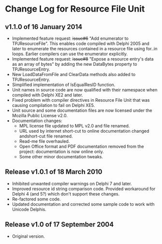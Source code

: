 # Change Log for Resource File Unit

## v1.1.0 of 16 January 2014

+ Implemented feature request: ~~issue#6~~ "Add enumerator to TPJResourceFile". This enables code compiled with Delphi 2005 and later to enumerate the resources contained in a resource file using for..in loops. Earlier compilers can use the enumerator explicitly.
+ Implemented feature request: ~~issue#8~~ "Expose a resource entry's data as an array of bytes" by adding the new DataBytes property to TPJResourceEntry.
+ New LoadDataFromFile and ClearData methods also added to TPJResourceEntry.
+ Simplified implementation of IsEqualResID function.
+ Unit names in source code are now qualified with their namespace when compiled with Delphi XE2 and later.
+ Fixed problem with compiler directives in Resource File Unit that was causing compilation to fail on Delphi XE5.
+ Unit source and some documentation files are now licensed under the Mozilla Public License v2.0.
+ Documentation changes:
  + MPL license file updated to MPL v2.0 and file renamed.
  + URL used by internet short-cut to online documentation changed andshort-cut file renamed.
  + Read-me file overhauled.
  + Open Office format and PDF documentation removed from the project: documentation is now online only.
  + Some other minor documentation tweaks.

## Release v1.0.1 of 18 March 2010

+ Inhibited unwanted compiler warnings on Delphi 7 and later.
+ Improved resource id string comparison code. Provided workaround for Delphi 4 (and 5?) which don't support these changes.
+ Re-factored some code.
+ Updated documentation and corrected some sample code to work with Unicode Delphis.

## Release v1.0 of 17 September 2004

+ Original version.
